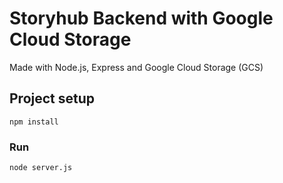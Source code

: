 # Storyhub Backend with Google Cloud Storage

Made with Node.js, Express and Google Cloud Storage (GCS)

## Project setup

```
npm install
```

### Run

```
node server.js
```
